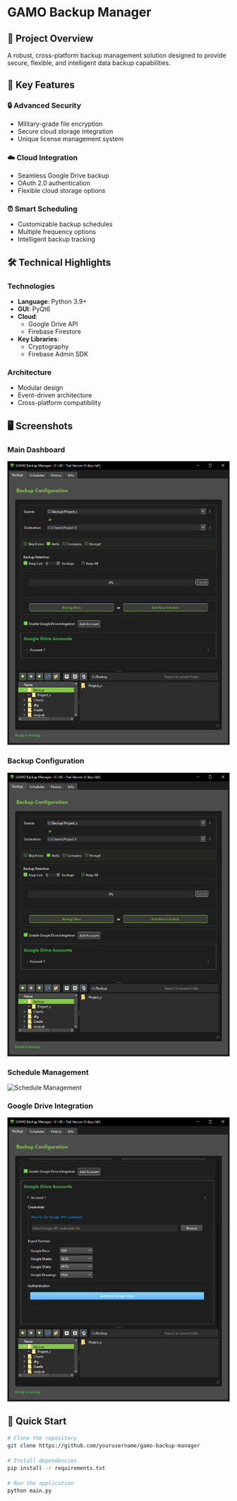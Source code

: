 # GAMO Backup Manager

## 🚀 Project Overview
A robust, cross-platform backup management solution designed to provide secure, flexible, and intelligent data backup capabilities.

## 🌟 Key Features

### 🔒 Advanced Security
- Military-grade file encryption
- Secure cloud storage integration
- Unique license management system

### ☁️ Cloud Integration
- Seamless Google Drive backup
- OAuth 2.0 authentication
- Flexible cloud storage options

### ⏰ Smart Scheduling
- Customizable backup schedules
- Multiple frequency options
- Intelligent backup tracking

## 🛠 Technical Highlights

### Technologies
- **Language**: Python 3.9+
- **GUI**: PyQt6
- **Cloud**: 
  - Google Drive API
  - Firebase Firestore
- **Key Libraries**: 
  - Cryptography
  - Firebase Admin SDK

### Architecture
- Modular design
- Event-driven architecture
- Cross-platform compatibility

## 🖥 Screenshots

### Main Dashboard
![Main Dashboard](./Screenshots/main_dashboard.png)

### Backup Configuration
![Backup Config](./Screenshots/backup_config.png)

### Schedule Management
![Schedule Management](./Screenshots/schedule_management.png)

### Google Drive Integration
![Google Drive](./Screenshots/google_drive_integration.png)

## 🚀 Quick Start

```bash
# Clone the repository
git clone https://github.com/yourusername/gamo-backup-manager

# Install dependencies
pip install -r requirements.txt

# Run the application
python main.py
